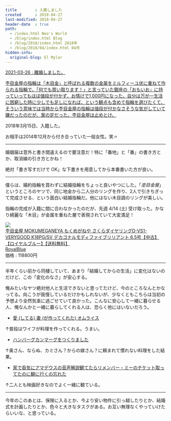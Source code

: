 ```yaml
---
title        : 入籍しました
created      : 2018-04-27
last-modified: 2018-04-27
header-date  : true
path:
  - /index.html Neo's World
  - /blog/index.html Blog
  - /blog/2018/index.html 2018年
  - /blog/2018/04/index.html 04月
hidden-info:
  original-blog: El Mylar
---
```


<ins class="ins-block">

2021-03-26 : 離婚しました。

杢目金屋の指輪は「木目金」と呼ばれる複数の金属をミルフィーユ状に重ねて作られる指輪で、「何でも買い取ります！」と言っていた銀座の「おもいお」に持っていってもほぼ値段が付かず、お情けで1,000円になった。自分は万が一生活に困窮した時に少しでも足しになれば、という観点も含めて指輪を選びたくて、そういう意味では当時から杢目金屋の指輪は値段が付かなさそうな気がしていて嫌だったのだが、案の定だった。杢目金屋は止めとけ。

</ins>

2018年3月15日、入籍した。

お相手は2014年12月から付き合っていた一般女性。笑〃

---

婚姻届は意外と書き間違えるので要注意だ！特に「番地」と「番」の書き方とか、取消線の引き方とかね！

絶対「書き写すだけで OK」な下書きを用意してから本番書いた方が良い。

---

僕らは、婚約指輪を買わずに結婚指輪をちょっと良いやつにした。「*杢目金屋*」というところのヤツで、同じ地金から二人分のリングを作り、2人で引きちぎって完成させる、という面白い結婚指輪だ。他にはない木目調のリングが美しい。

指輪の完成が入籍に間に合わなかったのだが、先週 4/14 (土) 受け取った。かなり綺麗な「木目」が金属を重ねた層で表現されていて大変満足！

<div class="ad-rakuten">
  <div class="ad-rakuten-image">
    <a href="https://hb.afl.rakuten.co.jp/hgc/g00s6i52.waxycda4.g00s6i52.waxyd901/?pc=https%3A%2F%2Fitem.rakuten.co.jp%2Froyalblue2015%2Fravvvv1_1127%2F&amp;m=http%3A%2F%2Fm.rakuten.co.jp%2Froyalblue2015%2Fi%2F10003164%2F">
      <img src="https://thumbnail.image.rakuten.co.jp/@0_mall/royalblue2015/cabinet/05/1127.jpg?_ex=128x128">
    </a>
  </div>
  <div class="ad-rakuten-info">
    <div class="ad-rakuten-title">
      <a href="https://hb.afl.rakuten.co.jp/hgc/g00s6i52.waxycda4.g00s6i52.waxyd901/?pc=https%3A%2F%2Fitem.rakuten.co.jp%2Froyalblue2015%2Fravvvv1_1127%2F&amp;m=http%3A%2F%2Fm.rakuten.co.jp%2Froyalblue2015%2Fi%2F10003164%2F">杢目金屋 MOKUMEGANEYA もくめがねや さくらダイヤリングD-VS1-VERYGOOD K18PG/SV デカゴナルモディファイブリリアント 6.5号【中古】【ロイヤルブルー】【送料無料】</a>
    </div>
    <div class="ad-rakuten-shop">
      <a href="https://hb.afl.rakuten.co.jp/hgc/g00s6i52.waxycda4.g00s6i52.waxyd901/?pc=https%3A%2F%2Fwww.rakuten.co.jp%2Froyalblue2015%2F&amp;m=http%3A%2F%2Fm.rakuten.co.jp%2Froyalblue2015%2F">RoyalBlue</a>
    </div>
    <div class="ad-rakuten-price">価格 : 118800円</div>
  </div>
</div>

---

半年くらい前から同棲していて、あまり「結婚してからの生活」に変化はないのだけど、この「変化のなさ」が安心する。

俺みたいなヤツ絶対他人と生活できないと思ってたけど、今のところなんとかなってる。向こうが我慢しているだけかもしれないが、少なくともこちらは当初の予想より全然気楽に過ごせていて良かった。こんなに安心して一緒に暮らせる人、俺なんかと一緒に暮らしてくれる人は、恐らく他にはいないだろう。

- [愛 (してる) 妻 (が作ってくれた) オムライス](https://www.instagram.com/p/Bh3AKaJhZY0/)

↑普段はワイフが料理を作ってくれる。うまい。

- [ハンバーグカンマーグをつくりました](https://www.instagram.com/p/Bhl_2-FBsF-/)

↑奥さん、ならぬ、カミさん？からの嫁さん？に頼まれて慣れない料理をした結果。

- [家で呑気にアマデウスの音声解説観てたらリメンバー・ミーのチケット取ってたのに観に行くの忘れた](https://www.instagram.com/p/BhmALxkB7Zo/)

↑二人とも映画好きなのでよく一緒に観ている。

---

今年のこのあとは、保険に入るとか、今より安い物件に引っ越したりとか、結婚式を計画したりとか、色々と大きなタスクがある。お互い無理なくやっていけたらいいな、と思っている。
